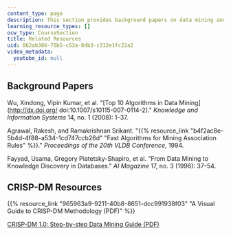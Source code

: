 ```yaml
---
content_type: page
description: This section provides background papers on data mining and CRISP-DM resources.
learning_resource_types: []
ocw_type: CourseSection
title: Related Resources
uid: 862ab386-76b5-c53a-8db3-c312e1fc22a2
video_metadata:
  youtube_id: null
---
```


Background Papers
-----------------

Wu, Xindong, Vipin Kumar, et al. "[Top 10 Algorithms in Data Mining](http://dx.doi.org/ doi:10.1007/s10115-007-0114-2)." _Knowledge and Information Systems_ 14, no. 1 (2008): 1–37.

Agrawal, Rakesh, and Ramakrishnan Srikant. "{{% resource_link "b4f2ac8e-5b4d-4f88-a534-1cd747ccb26d" "Fast Algorithms for Mining Association Rules" %}}." _Proceedings of the 20th VLDB Conference_, 1994.

Fayyad, Usama, Gregory Piatetsky-Shapiro, et al. "From Data Mining to Knowledge Discovery in Databases." _AI Magazine_ 17, no. 3 (1996): 37–54.

CRISP-DM Resources
------------------

{{% resource_link "965963a9-9211-40b8-8651-dcc991938f03" "A Visual Guide to CRISP-DM Methodology (PDF)" %}}

[CRISP-DM 1.0: Step-by-step Data Mining Guide (PDF)](ftp://ftp.software.ibm.com/software/analytics/spss/support/Modeler/Documentation/14/UserManual/CRISP-DM.pdf)